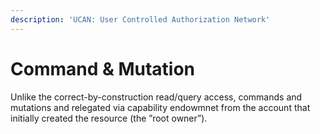 ```yaml
---
description: 'UCAN: User Controlled Authorization Network'
---
```


# Command & Mutation

Unlike the correct-by-construction read/query access, commands and mutations and relegated via capability endowmnet from the account that initially created the resource \(the ”root owner”\).

